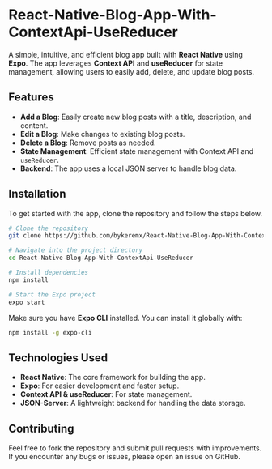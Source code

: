 
# React-Native-Blog-App-With-ContextApi-UseReducer

A simple, intuitive, and efficient blog app built with **React Native** using **Expo**. The app leverages **Context API** and **useReducer** for state management, allowing users to easily add, delete, and update blog posts.

## Features

- **Add a Blog**: Easily create new blog posts with a title, description, and content.
- **Edit a Blog**: Make changes to existing blog posts.
- **Delete a Blog**: Remove posts as needed.
- **State Management**: Efficient state management with Context API and `useReducer`.
- **Backend**: The app uses a local JSON server to handle blog data.

## Installation

To get started with the app, clone the repository and follow the steps below.

```bash
# Clone the repository
git clone https://github.com/bykeremx/React-Native-Blog-App-With-ContextApi-UseReducer.git

# Navigate into the project directory
cd React-Native-Blog-App-With-ContextApi-UseReducer

# Install dependencies
npm install

# Start the Expo project
expo start
```

Make sure you have **Expo CLI** installed. You can install it globally with:

```bash
npm install -g expo-cli
```

## Technologies Used

- **React Native**: The core framework for building the app.
- **Expo**: For easier development and faster setup.
- **Context API & useReducer**: For state management.
- **JSON-Server**: A lightweight backend for handling the data storage.

## Contributing

Feel free to fork the repository and submit pull requests with improvements. If you encounter any bugs or issues, please open an issue on GitHub.
